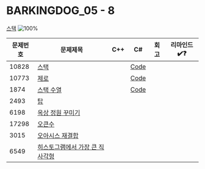 # BARKINGDOG_05 - 8

[스택](https://github.com/encrypted-def/basic-algo-lecture/blob/master/workbook/0x05.md)
![100%](https://progress-bar.xyz/3/?scale=8&title=progress&width=500&color=babaca&suffix=/8)

| 문제번호 | 문제제목                                               | C++ | C#  | 회고 | 리마인드✔️❓ |
| -------- | ------------------------------------------------------ | --- | --- | ---- | ------------ |
| 10828    | [스택](https://boj.kr/10828)                           |   | [Code](../Baekjoon/Silver/10828.cs) |   |              |
| 10773    | [제로](https://boj.kr/10773)                           |   | [Code](../Baekjoon/Silver/10773.cs) |   |              |
| 1874     | [스택 수열](https://boj.kr/1874)                       |   | [Code](../Baekjoon/Silver/1874.cs) |   |              |
| 2493     | [탑](https://boj.kr/2493)                              |     |     |      |              |
| 6198     | [옥상 정원 꾸미기](https://boj.kr/6198)                |     |     |      |              |
| 17298    | [오큰수](https://boj.kr/17298)                         |     |     |      |              |
| 3015     | [오아시스 재결합](https://boj.kr/3015)                 |     |     |      |              |
| 6549     | [히스토그램에서 가장 큰 직사각형](https://boj.kr/6549) |     |     |      |              |
